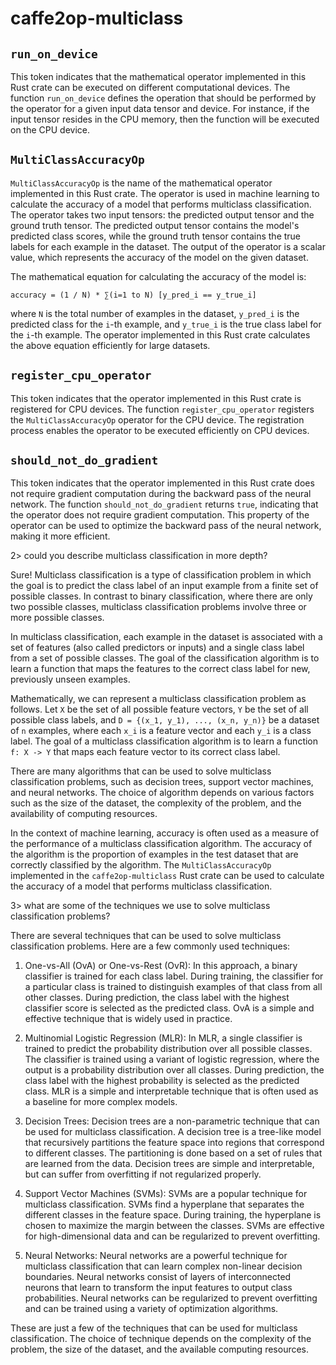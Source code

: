 # caffe2op-multiclass

## `run_on_device`

This token indicates that the mathematical
operator implemented in this Rust crate can be
executed on different computational devices. The
function `run_on_device` defines the operation
that should be performed by the operator for
a given input data tensor and device. For
instance, if the input tensor resides in the CPU
memory, then the function will be executed on the
CPU device.

## `MultiClassAccuracyOp`

`MultiClassAccuracyOp` is the name of the
mathematical operator implemented in this Rust
crate. The operator is used in machine learning to
calculate the accuracy of a model that performs
multiclass classification. The operator takes two
input tensors: the predicted output tensor and the
ground truth tensor. The predicted output tensor
contains the model's predicted class scores, while
the ground truth tensor contains the true labels
for each example in the dataset. The output of the
operator is a scalar value, which represents the
accuracy of the model on the given dataset.

The mathematical equation for calculating the
accuracy of the model is:

```
accuracy = (1 / N) * ∑(i=1 to N) [y_pred_i == y_true_i]
```

where `N` is the total number of examples in the
dataset, `y_pred_i` is the predicted class for the
`i`-th example, and `y_true_i` is the true class
label for the `i`-th example. The operator
implemented in this Rust crate calculates the
above equation efficiently for large datasets.

## `register_cpu_operator`

This token indicates that the operator implemented
in this Rust crate is registered for CPU
devices. The function `register_cpu_operator`
registers the `MultiClassAccuracyOp` operator for
the CPU device. The registration process enables
the operator to be executed efficiently on CPU
devices.

## `should_not_do_gradient`

This token indicates that the operator implemented
in this Rust crate does not require gradient
computation during the backward pass of the neural
network. The function `should_not_do_gradient`
returns `true`, indicating that the operator does
not require gradient computation. This property of
the operator can be used to optimize the backward
pass of the neural network, making it more
efficient.

2> could you describe multiclass classification in
more depth?

Sure! Multiclass classification is a type of
classification problem in which the goal is to
predict the class label of an input example from
a finite set of possible classes. In contrast to
binary classification, where there are only two
possible classes, multiclass classification
problems involve three or more possible classes.

In multiclass classification, each example in the
dataset is associated with a set of features (also
called predictors or inputs) and a single class
label from a set of possible classes. The goal of
the classification algorithm is to learn
a function that maps the features to the correct
class label for new, previously unseen examples.

Mathematically, we can represent a multiclass
classification problem as follows. Let `X` be the
set of all possible feature vectors, `Y` be the
set of all possible class labels, and `D = {(x_1,
y_1), ..., (x_n, y_n)}` be a dataset of `n`
examples, where each `x_i` is a feature vector and
each `y_i` is a class label. The goal of
a multiclass classification algorithm is to learn
a function `f: X -> Y` that maps each feature
vector to its correct class label.

There are many algorithms that can be used to
solve multiclass classification problems, such as
decision trees, support vector machines, and
neural networks. The choice of algorithm depends
on various factors such as the size of the
dataset, the complexity of the problem, and the
availability of computing resources.

In the context of machine learning, accuracy is
often used as a measure of the performance of
a multiclass classification algorithm. The
accuracy of the algorithm is the proportion of
examples in the test dataset that are correctly
classified by the algorithm. The
`MultiClassAccuracyOp` implemented in the
`caffe2op-multiclass` Rust crate can be used to
calculate the accuracy of a model that performs
multiclass classification.

3> what are some of the techniques we use to solve
multiclass classification problems?

There are several techniques that can be used to
solve multiclass classification problems. Here are
a few commonly used techniques:

1. One-vs-All (OvA) or One-vs-Rest (OvR): In this
   approach, a binary classifier is trained for
   each class label. During training, the
   classifier for a particular class is trained to
   distinguish examples of that class from all
   other classes. During prediction, the class
   label with the highest classifier score is
   selected as the predicted class. OvA is
   a simple and effective technique that is widely
   used in practice.

2. Multinomial Logistic Regression (MLR): In MLR,
   a single classifier is trained to predict the
   probability distribution over all possible
   classes. The classifier is trained using
   a variant of logistic regression, where the
   output is a probability distribution over all
   classes. During prediction, the class label
   with the highest probability is selected as the
   predicted class. MLR is a simple and
   interpretable technique that is often used as
   a baseline for more complex models.

3. Decision Trees: Decision trees are
   a non-parametric technique that can be used for
   multiclass classification. A decision tree is
   a tree-like model that recursively partitions
   the feature space into regions that correspond
   to different classes. The partitioning is done
   based on a set of rules that are learned from
   the data. Decision trees are simple and
   interpretable, but can suffer from overfitting
   if not regularized properly.

4. Support Vector Machines (SVMs): SVMs are
   a popular technique for multiclass
   classification. SVMs find a hyperplane that
   separates the different classes in the feature
   space. During training, the hyperplane is
   chosen to maximize the margin between the
   classes. SVMs are effective for
   high-dimensional data and can be regularized to
   prevent overfitting.

5. Neural Networks: Neural networks are a powerful
   technique for multiclass classification that
   can learn complex non-linear decision
   boundaries. Neural networks consist of layers
   of interconnected neurons that learn to
   transform the input features to output class
   probabilities. Neural networks can be
   regularized to prevent overfitting and can be
   trained using a variety of optimization
   algorithms.

These are just a few of the techniques that can be
used for multiclass classification. The choice of
technique depends on the complexity of the
problem, the size of the dataset, and the
available computing resources.
